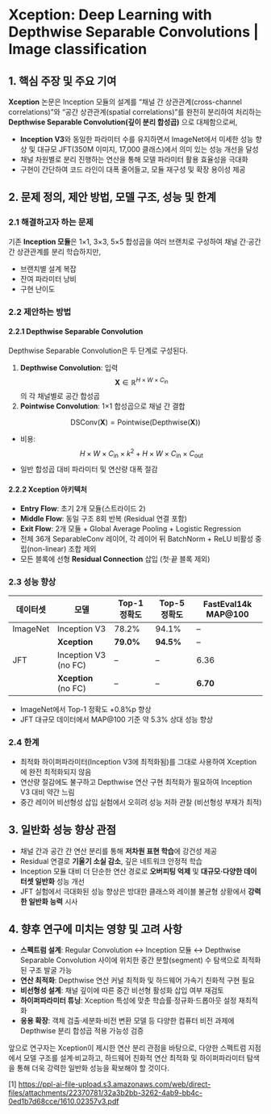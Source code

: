 # Xception: Deep Learning with Depthwise Separable Convolutions | Image classification

## 1. 핵심 주장 및 주요 기여  
**Xception** 논문은 Inception 모듈의 설계를 “채널 간 상관관계(cross-channel correlations)”와 “공간 상관관계(spatial correlations)”를 완전히 분리하여 처리하는 **Depthwise Separable Convolution(깊이 분리 합성곱)** 으로 대체함으로써,  
- **Inception V3**와 동일한 파라미터 수를 유지하면서 ImageNet에서 미세한 성능 향상 및 대규모 JFT(350M 이미지, 17,000 클래스)에서 의미 있는 성능 개선을 달성  
- 채널 차원별로 분리 진행하는 연산을 통해 모델 파라미터 활용 효율성을 극대화  
- 구현이 간단하여 코드 라인이 대폭 줄어들고, 모듈 재구성 및 확장 용이성 제공  

## 2. 문제 정의, 제안 방법, 모델 구조, 성능 및 한계  

### 2.1 해결하고자 하는 문제  
기존 **Inception 모듈**은 1×1, 3×3, 5×5 합성곱을 여러 브랜치로 구성하여 채널 간·공간 간 상관관계를 분리 학습하지만,  
- 브랜치별 설계 복잡  
- 잔여 파라미터 낭비  
- 구현 난이도  

### 2.2 제안하는 방법  
#### 2.2.1 Depthwise Separable Convolution  
Depthwise Separable Convolution은 두 단계로 구성된다.  
1. **Depthwise Convolution**: 입력 $$\mathbf{X} \in \mathbb{R}^{H \times W \times C_{\text{in}}} $$의 각 채널별로 공간 합성곱  
2. **Pointwise Convolution**: 1×1 합성곱으로 채널 간 결합  

$$
\text{DSConv}(\mathbf{X}) = \text{Pointwise}(\text{Depthwise}(\mathbf{X}))
$$  

- 비용: $$H \times W \times C_{\text{in}} \times k^2 + H \times W \times C_{\text{in}} \times C_{\text{out}} $$  
- 일반 합성곱 대비 파라미터 및 연산량 대폭 절감  

#### 2.2.2 Xception 아키텍처  
- **Entry Flow**: 초기 2개 모듈(스트라이드 2)  
- **Middle Flow**: 동일 구조 8회 반복 (Residual 연결 포함)  
- **Exit Flow**: 2개 모듈 + Global Average Pooling + Logistic Regression  
- 전체 36개 SeparableConv 레이어, 각 레이어 뒤 BatchNorm + ReLU 비활성 중립(non-linear) 조합 제외  
- 모든 블록에 선형 **Residual Connection** 삽입 (첫·끝 블록 제외)  

### 2.3 성능 향상  
| 데이터셋 | 모델          | Top-1 정확도 | Top-5 정확도 | FastEval14k MAP@100 |
|----------|---------------|--------------|--------------|---------------------|
| ImageNet | Inception V3  | 78.2%        | 94.1%        | –                   |
|          | **Xception**  | **79.0%**    | **94.5%**    | –                   |
| JFT      | Inception V3 (no FC) | –     | –            | 6.36                |
|          | **Xception** (no FC)  | –     | –            | **6.70**            |  

- ImageNet에서 Top-1 정확도 +0.8%p 향상  
- JFT 대규모 데이터에서 MAP@100 기준 약 5.3% 상대 성능 향상  

### 2.4 한계  
- 최적화 하이퍼파라미터(Inception V3에 최적화됨)를 그대로 사용하여 Xception에 완전 최적화되지 않음  
- 연산량 절감에도 불구하고 Depthwise 연산 구현 최적화가 필요하여 Inception V3 대비 약간 느림  
- 중간 레이어 비선형성 삽입 실험에서 오히려 성능 저하 관찰 (비선형성 부재가 최적)  

## 3. 일반화 성능 향상 관점  
- 채널 간과 공간 간 연산 분리를 통해 **저차원 표현 학습**에 강건성 제공  
- Residual 연결로 **기울기 소실 감소**, 깊은 네트워크 안정적 학습  
- Inception 모듈 대비 더 단순한 연산 경로로 **오버피팅 억제** 및 **대규모·다양한 데이터셋 일반화** 성능 개선  
- JFT 실험에서 극대화된 성능 향상은 방대한 클래스와 레이블 불균형 상황에서 **강력한 일반화 능력** 시사  

## 4. 향후 연구에 미치는 영향 및 고려 사항  
- **스펙트럼 설계**: Regular Convolution ↔ Inception 모듈 ↔ Depthwise Separable Convolution 사이에 위치한 중간 분할(segment) 수 탐색으로 최적화된 구조 발굴 가능  
- **연산 최적화**: Depthwise 연산 커널 최적화 및 하드웨어 가속기 친화적 구현 필요  
- **비선형성 설계**: 채널 깊이에 따른 중간 비선형 활성화 삽입 여부 재검토  
- **하이퍼파라미터 튜닝**: Xception 특성에 맞춘 학습률·정규화·드롭아웃 설정 재최적화  
- **응용 확장**: 객체 검출·세분화·비전 변환 모델 등 다양한 컴퓨터 비전 과제에 Depthwise 분리 합성곱 적용 가능성 검증  

앞으로 연구자는 Xception이 제시한 연산 분리 관점을 바탕으로, 다양한 스펙트럼 지점에서 모델 구조를 설계·비교하고, 하드웨어 친화적 연산 최적화 및 하이퍼파라미터 탐색을 통해 더욱 강력한 일반화 성능을 확보해야 할 것이다.

[1] https://ppl-ai-file-upload.s3.amazonaws.com/web/direct-files/attachments/22370781/32a3b2bb-3262-4ab9-bb4c-0ed1b7d68cce/1610.02357v3.pdf
